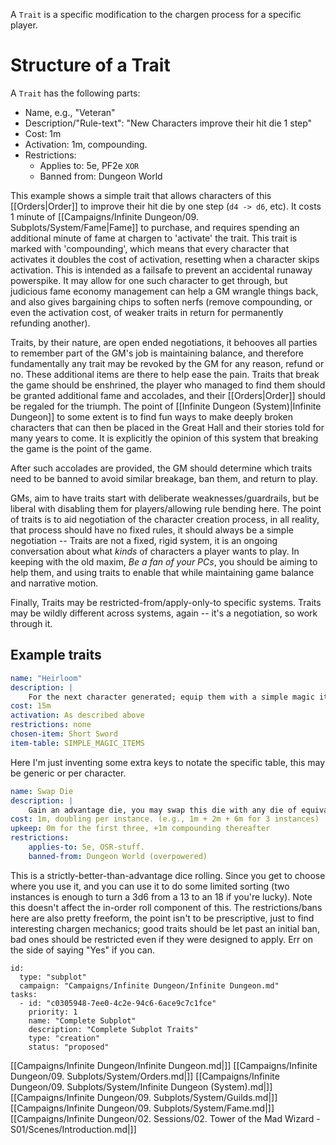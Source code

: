 A `Trait` is a specific modification to the chargen process for a specific player. 
# Structure of a Trait

A `Trait` has the following parts:

- Name, e.g., "Veteran"
- Description/"Rule-text":  "New Characters improve their hit die 1 step"
- Cost: 1m
- Activation: 1m, compounding.
- Restrictions:
	- Applies to: 5e, PF2e
		``` XOR ```
	- Banned from: Dungeon World

This example shows a simple trait that allows characters of this [[Orders|Order]] to improve their hit die by one step (`d4 -> d6`, etc).  It costs 1 minute of [[Campaigns/Infinite Dungeon/09. Subplots/System/Fame|Fame]] to purchase, and requires spending an additional minute of fame at chargen to 'activate' the trait. This trait is marked with 'compounding', which means that every character that activates it doubles the cost of activation, resetting when a character skips activation. This is intended as a failsafe to prevent an accidental runaway powerspike. It may allow for one such character to get through, but judicious fame economy management can help a GM wrangle things back, and also gives bargaining chips to soften nerfs (remove compounding, or even the activation cost, of weaker traits in return for permanently refunding another).

Traits, by their nature, are open ended negotiations, it behooves all parties to remember part of the GM's job is maintaining balance, and therefore fundamentally any trait may be revoked by the GM for any reason, refund or no. These additional items are there to help ease the pain. Traits that break the game should be enshrined, the player who managed to find them should be granted additional fame and accolades, and their [[Orders|Order]] should be regaled for the triumph. The point of [[Infinite Dungeon (System)|Infinite Dungeon]] to some extent is to find fun ways to make deeply broken characters that can then be placed in the Great Hall and their stories told for many years to come. It is explicitly the opinion of this system that breaking the game is the point of the game.

After such accolades are provided, the GM should determine which traits need to be banned to avoid similar breakage, ban them, and return to play.

GMs, aim to have traits start with deliberate weaknesses/guardrails, but be liberal with disabling them for players/allowing rule bending here. The point of traits is to aid negotiation of the character creation process, in all reality, that process should have no fixed rules, it should always be a simple negotiation -- Traits are not a fixed, rigid system, it is an ongoing conversation about what _kinds_ of characters a player wants to play. In keeping with the old maxim, _Be a fan of your PCs_, you should be aiming to help them, and using traits to enable that while maintaining game balance and narrative motion.

Finally, Traits may be restricted-from/apply-only-to specific systems. Traits may be wildly different across systems, again -- it's a negotiation, so work through it.

## Example traits

```yaml
name: "Heirloom"
description: |
	For the next character generated; equip them with a simple magic item from a table approved by your GM. When they die, there is a chance (at GM discretion) the heirloom is lost. A subsequent character of this order may recover it to recieve it's benefits and half the Fame spent to create it, they are then subject to the same condition (loss on death, etc). If the item is not lost, no fame gain to the next character, but they get the weapon. If _another character_ (PC or otherwise) gets the heirloom, they do not gain the fame, but they do gain a copy of this trait to their order if they choose. If they destroy the item, they gain the fame, and this trait cannot be activated again. If you gain your vengenance, gain invested fame times the number of successful transfers to subsequent characters (by inheritance or recovery)
cost: 15m
activation: As described above
restrictions: none
chosen-item: Short Sword
item-table: SIMPLE_MAGIC_ITEMS
```

Here I'm just inventing some extra keys to notate the specific table, this may be generic or per character.

```yaml
name: Swap Die
description: |
	Gain an advantage die, you may swap this die with any die of equivalent size during chargen _once_, you may take this trait multiple times. Each time you gain either one additional swap, or one additional die. Once a die has been swapped, it _may_ be swapped again, but you may not exceed the total number of swaps.
cost: 1m, doubling per instance. (e.g., 1m + 2m + 6m for 3 instances)
upkeep: 0m for the first three, +1m compounding thereafter
restrictions: 
	applies-to: 5e, OSR-stuff.
	banned-from: Dungeon World (overpowered)
```

This is a strictly-better-than-advantage dice rolling. Since you get to choose where you use it, and you can use it to do some limited sorting (two instances is enough to turn a 3d6 from a 13 to an 18 if you're lucky). Note this doesn't affect the in-order roll component of this. The restrictions/bans here are also pretty freeform, the point isn't to be prescriptive, just to find interesting chargen mechanics; good traits should be let past an initial ban, bad ones should be restricted even if they were designed to apply. Err on the side of saying "Yes" if you can.

```RpgManager4
id: 
  type: "subplot"
  campaign: "Campaigns/Infinite Dungeon/Infinite Dungeon.md"
tasks: 
  - id: "c0305948-7ee0-4c2e-94c6-6ace9c7c1fce"
    priority: 1
    name: "Complete Subplot"
    description: "Complete Subplot Traits"
    type: "creation"
    status: "proposed"
```

[[Campaigns/Infinite Dungeon/Infinite Dungeon.md|]]
[[Campaigns/Infinite Dungeon/09. Subplots/System/Orders.md|]]
[[Campaigns/Infinite Dungeon/09. Subplots/System/Infinite Dungeon (System).md|]]
[[Campaigns/Infinite Dungeon/09. Subplots/System/Guilds.md|]]
[[Campaigns/Infinite Dungeon/09. Subplots/System/Fame.md|]]
[[Campaigns/Infinite Dungeon/02. Sessions/02. Tower of the Mad Wizard - S01/Scenes/Introduction.md|]]